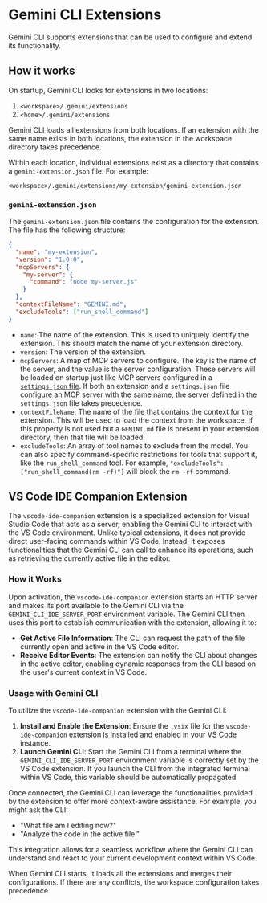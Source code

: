 # Gemini CLI Extensions

Gemini CLI supports extensions that can be used to configure and extend its functionality.

## How it works

On startup, Gemini CLI looks for extensions in two locations:

1.  `<workspace>/.gemini/extensions`
2.  `<home>/.gemini/extensions`

Gemini CLI loads all extensions from both locations. If an extension with the same name exists in both locations, the extension in the workspace directory takes precedence.

Within each location, individual extensions exist as a directory that contains a `gemini-extension.json` file. For example:

`<workspace>/.gemini/extensions/my-extension/gemini-extension.json`

### `gemini-extension.json`

The `gemini-extension.json` file contains the configuration for the extension. The file has the following structure:

```json
{
  "name": "my-extension",
  "version": "1.0.0",
  "mcpServers": {
    "my-server": {
      "command": "node my-server.js"
    }
  },
  "contextFileName": "GEMINI.md",
  "excludeTools": ["run_shell_command"]
}
```

- `name`: The name of the extension. This is used to uniquely identify the extension. This should match the name of your extension directory.
- `version`: The version of the extension.
- `mcpServers`: A map of MCP servers to configure. The key is the name of the server, and the value is the server configuration. These servers will be loaded on startup just like MCP servers configured in a [`settings.json` file](./cli/configuration.md). If both an extension and a `settings.json` file configure an MCP server with the same name, the server defined in the `settings.json` file takes precedence.
- `contextFileName`: The name of the file that contains the context for the extension. This will be used to load the context from the workspace. If this property is not used but a `GEMINI.md` file is present in your extension directory, then that file will be loaded.
- `excludeTools`: An array of tool names to exclude from the model. You can also specify command-specific restrictions for tools that support it, like the `run_shell_command` tool. For example, `"excludeTools": ["run_shell_command(rm -rf)"]` will block the `rm -rf` command.

## VS Code IDE Companion Extension

The `vscode-ide-companion` extension is a specialized extension for Visual Studio Code that acts as a server, enabling the Gemini CLI to interact with the VS Code environment. Unlike typical extensions, it does not provide direct user-facing commands within VS Code. Instead, it exposes functionalities that the Gemini CLI can call to enhance its operations, such as retrieving the currently active file in the editor.

### How it Works

Upon activation, the `vscode-ide-companion` extension starts an HTTP server and makes its port available to the Gemini CLI via the `GEMINI_CLI_IDE_SERVER_PORT` environment variable. The Gemini CLI then uses this port to establish communication with the extension, allowing it to:

- **Get Active File Information**: The CLI can request the path of the file currently open and active in the VS Code editor.
- **Receive Editor Events**: The extension can notify the CLI about changes in the active editor, enabling dynamic responses from the CLI based on the user's current context in VS Code.

### Usage with Gemini CLI

To utilize the `vscode-ide-companion` extension with the Gemini CLI:

1.  **Install and Enable the Extension**: Ensure the `.vsix` file for the `vscode-ide-companion` extension is installed and enabled in your VS Code instance.
2.  **Launch Gemini CLI**: Start the Gemini CLI from a terminal where the `GEMINI_CLI_IDE_SERVER_PORT` environment variable is correctly set by the VS Code extension. If you launch the CLI from the integrated terminal within VS Code, this variable should be automatically propagated.

Once connected, the Gemini CLI can leverage the functionalities provided by the extension to offer more context-aware assistance. For example, you might ask the CLI:

- "What file am I editing now?"
- "Analyze the code in the active file."

This integration allows for a seamless workflow where the Gemini CLI can understand and react to your current development context within VS Code.

When Gemini CLI starts, it loads all the extensions and merges their configurations. If there are any conflicts, the workspace configuration takes precedence.
